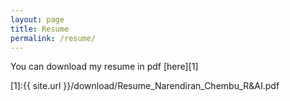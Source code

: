 ```yaml
---
layout: page
title: Resume
permalink: /resume/
---
```


You can download my resume in pdf [here][1]

[1]:{{ site.url }}/download/Resume_Narendiran_Chembu_R&AI.pdf